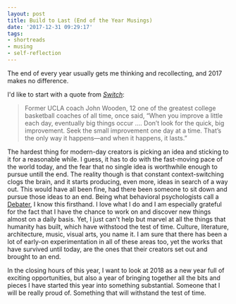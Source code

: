 ```yaml
---
layout: post
title: Build to Last (End of the Year Musings)
date: '2017-12-31 09:29:17'
tags:
- shortreads
- musing
- self-reflection
---
```


The end of every year usually gets me thinking and recollecting, and 2017 makes no difference. 

I'd like to start with a quote from [*Switch*](http://amzn.to/2zSF3gf):

> Former UCLA coach John Wooden, 12 one of the greatest college basketball coaches of all time, once said, “When you improve a little each day, eventually big things occur …. Don’t look for the quick, big improvement. Seek the small improvement one day at a time. That’s the only way it happens—and when it happens, it lasts.”

The hardest thing for modern-day creators is picking an idea and sticking to it for a reasonable while. I guess, it has to do with the fast-moving pace of the world today, and the fear that no single idea is worthwhile enough to pursue untill the end. The reality though is that constant context-switching clogs the brain, and it starts producing, even more, ideas in search of a way out. This would have all been fine, had there been someone to sit down and pursue those ideas to an end. Being what behavioral psychologists call a [Debater](https://www.16personalities.com/entp-personality), I know this firsthand. I love what I do and I am especially grateful for the fact that I have the chance to work on and discover new things almost on a daily basis. Yet, I just can't help but marvel at all the things that humanity has built, which have withstood the test of time. Culture, literature, architecture, music, visual arts, you name it. I am sure that there has been a lot of early-on experimentation in all of these areas too, yet the works that have survived until today, are the ones that their creators set out and brought to an end.

In the closing hours of this year, I want to look at 2018 as a new year full of exciting opportunities, but also a year of bringing together all the bits and pieces I have started this year into something substantial. Someone that I will be really proud of. Something that will withstand the test of time.